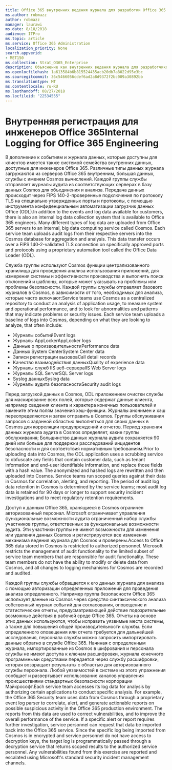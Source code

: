 ```yaml
---
title: Office 365 внутренних ведения журнала для разработки Office 365
ms.author: robmazz
author: robmazz
manager: laurawi
ms.date: 8/18/2018
audience: ITPro
ms.topic: article
ms.service: Office 365 Administration
localization_priority: None
search.appverid:
- MET150
ms.collection: Strat_O365_Enterprise
description: Объяснение как внутренних ведения журнала для разработчиков Office 365 группы works.
ms.openlocfilehash: 1a613584b6b815524435acb20db7a8022d95e3bc
ms.sourcegitcommit: 36c5466056cdef6ad2a8d9372f2bc009a30892bb
ms.translationtype: MT
ms.contentlocale: ru-RU
ms.lasthandoff: 08/27/2018
ms.locfileid: "22534555"
---
```

# <a name="internal-logging-for-office-365-engineering"></a><span data-ttu-id="f5c72-103">Внутренняя регистрация для инженеров Office 365</span><span class="sxs-lookup"><span data-stu-id="f5c72-103">Internal Logging for Office 365 Engineering</span></span>
<span data-ttu-id="f5c72-p101">В дополнение к событиям и журнала данных, которые доступны для клиентов имеется также системой семейства внутренних данных, доступные для инженеров Office 365. Различные типы данных журнала загружаются из серверов Office 365 внутренним, большая данных, службы с именем Cosmos вычислений. Каждой группы службы отправляет журналы аудита из соответствующих серверах в базу данных Cosmos для объединения и анализа. Передача данных происходит через FIPS 140-2-проверенные подключения по протоколу TLS на специально утвержденных порты и протоколы, с помощью инструмента конфиденциальным автоматизации загрузчик данных Office (ODL).</span><span class="sxs-lookup"><span data-stu-id="f5c72-p101">In addition to the events and log data available for customers, there is also an internal log data collection system that is available to Office 365 engineers. Many different types of log data are uploaded from Office 365 servers to an internal, big data computing service called Cosmos. Each service team uploads audit logs from their respective servers into the Cosmos database for aggregation and analysis. This data transfer occurs over a FIPS 140-2-validated TLS connection on specifically approved ports and protocols using a proprietary automation tool called the Office Data Loader (ODL).</span></span>

<span data-ttu-id="f5c72-p102">Служба группы используют Cosmos функции централизованного хранилища для проведения анализа использования приложений, для измерения системы и эффективности производства и выполнять поиск отклонений и шаблоны, которые может указывать на проблемы или проблемы безопасности. Каждой группы службы отправляет базового журналов в Cosmos, в зависимости от того, необходимых для анализа, которые часто включают:</span><span class="sxs-lookup"><span data-stu-id="f5c72-p102">Service teams use Cosmos as a centralized repository to conduct an analysis of application usage, to measure system and operational performance, and to look for abnormalities and patterns that may indicate problems or security issues. Each service team uploads a baseline of logs into Cosmos, depending on what they are looking to analyze, that often include:</span></span>
- <span data-ttu-id="f5c72-110">Журналы событий</span><span class="sxs-lookup"><span data-stu-id="f5c72-110">Event logs</span></span>
- <span data-ttu-id="f5c72-111">Журналы AppLocker</span><span class="sxs-lookup"><span data-stu-id="f5c72-111">AppLocker logs</span></span>
- <span data-ttu-id="f5c72-112">Данные о производительности</span><span class="sxs-lookup"><span data-stu-id="f5c72-112">Performance data</span></span>
- <span data-ttu-id="f5c72-113">Данных System Center</span><span class="sxs-lookup"><span data-stu-id="f5c72-113">System Center data</span></span>
- <span data-ttu-id="f5c72-114">Записи регистрации вызовов</span><span class="sxs-lookup"><span data-stu-id="f5c72-114">Call detail records</span></span>
- <span data-ttu-id="f5c72-115">Качество взаимодействия данных</span><span class="sxs-lookup"><span data-stu-id="f5c72-115">Quality of experience data</span></span>
- <span data-ttu-id="f5c72-116">Журналы служб IIS веб-сервера</span><span class="sxs-lookup"><span data-stu-id="f5c72-116">IIS Web Server logs</span></span>
- <span data-ttu-id="f5c72-117">Журналы SQL Server</span><span class="sxs-lookup"><span data-stu-id="f5c72-117">SQL Server logs</span></span>
- <span data-ttu-id="f5c72-118">Syslog данных</span><span class="sxs-lookup"><span data-stu-id="f5c72-118">Syslog data</span></span>
- <span data-ttu-id="f5c72-119">Журналы аудита безопасности</span><span class="sxs-lookup"><span data-stu-id="f5c72-119">Security audit logs</span></span>

<span data-ttu-id="f5c72-p103">Перед загрузкой данных в Cosmos, ODL приложением очистки службы для маскирование всех полей, которые содержат данные клиента, например сведения клиента и характера конечных пользователей и замените этим полям значения хэш-функции. Журналы анонимен и хэш переопределяются и затем отправить в Cosmos. Группы обслуживания запросов с заданной областью выполняться для своих данных в Cosmos для корреляции предупреждений и отчетов. Период хранения данных журнала аудита в Cosmos определяет, какие группы обслуживания; Большинство данных журнала аудита сохраняется 90 дней или больше для поддержки расследований инцидентов безопасности и для соответствия нормативным требованиям.</span><span class="sxs-lookup"><span data-stu-id="f5c72-p103">Prior to uploading data into Cosmos, the ODL application uses a scrubbing service to obfuscate any fields that contain customer data, such as tenant information and end-user identifiable information, and replace those fields with a hash value. The anonymized and hashed logs are rewritten and then uploaded into Cosmos. Service teams run scoped queries against their data in Cosmos for correlation, alerting, and reporting. The period of audit log data retention in Cosmos is determined by the service teams; most audit log data is retained for 90 days or longer to support security incident investigations and to meet regulatory retention requirements.</span></span>

<span data-ttu-id="f5c72-p104">Доступ к данным Office 365, хранящиеся в Cosmos ограничен авторизованный персонал. Microsoft ограничивает управления функциональные возможности аудита ограниченный набор службы участников группы, ответственных за функциональные возможности аудита. Эти участники группы не имеют возможности для изменения или удаления данных Cosmos и регистрируются все изменения механизма ведения журнала для Cosmos и проверены.</span><span class="sxs-lookup"><span data-stu-id="f5c72-p104">Access to Office 365 data stored in Cosmos is restricted to authorized personnel. Microsoft restricts the management of audit functionality to the limited subset of service team members that are responsible for audit functionality. These team members do not have the ability to modify or delete data from Cosmos, and all changes to logging mechanisms for Cosmos are recorded and audited.</span></span>

<span data-ttu-id="f5c72-p105">Каждой группы службы обращается к его данных журнала для анализа с помощью авторизации определенных приложений для проведения анализа определенного. Например группа безопасности Office 365 использует данные из Cosmos через средство синтаксического анализа собственный журнал событий для согласования, оповещение и статистические отчеты, предусматривающей действие подозрительные возможные действия в рабочей среде Office 365. Отчеты на основе этих данных используются, чтобы исправить уязвимые места системы, а также для повышения общей производительности службы. Если определенного оповещения или отчета требуется для дальнейшей исследования, персонала службы можно запросить импортировать данные обратно в службе Office 365. Начиная с определенным журнала, импортированные из Cosmos в шифрования и персонала службы не имеют доступа к ключам расшифровки, журнала конечного программными средствами передается через службу расшифровки, которая возвращает результаты с областью для авторизованного службы персонала. Любой уязвимостей в системе из этого упражнения сообщает и развертывает использование каналов управления происшествиями стандартных безопасности корпорации Майкрософт.</span><span class="sxs-lookup"><span data-stu-id="f5c72-p105">Each service team accesses its log data for analysis by authorizing certain applications to conduct specific analysis. For example, the Office 365 Security team uses data from Cosmos through a proprietary event log parser to correlate, alert, and generate actionable reports on possible suspicious activity in the Office 365 production environment. The reports from this data are used to correct vulnerabilities, and to improve the overall performance of the service. If a specific alert or report requires further investigation, service personnel can request that data be imported back into the Office 365 service. Since the specific log being imported from Cosmos is in encrypted and service personnel do not have access to decryption keys, the target log is programmatically passed through a decryption service that returns scoped results to the authorized service personnel. Any vulnerabilities found from this exercise are reported and escalated using Microsoft's standard security incident management channels.</span></span>
